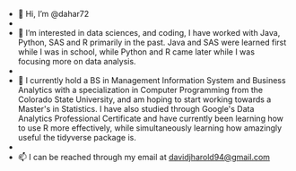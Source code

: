 - 👋 Hi, I’m @dahar72
- 
- 👀 I’m interested in data sciences, and coding, I have worked with Java, Python, SAS and R primarily in the past. Java and SAS were learned first while I was in school, while Python and R came later while I was focusing more on data analysis.
- 
- 🌱 I currently hold a BS in Management Information System and Business Analytics with a specialization in Computer Programming from the Colorado State University, and am hoping to start working towards a Master's in Statistics. I have also studied through Google's Data Analytics Professional Certificate and have currently been learning how to use R more effectively, while simultaneously learning how amazingly useful the tidyverse package is.
- 
- 📫 I can be reached through my email at davidjharold94@gmail.com

<!---
dahar72/dahar72 is a ✨ special ✨ repository because its `README.md` (this file) appears on your GitHub profile.
You can click the Preview link to take a look at your changes.
--->
